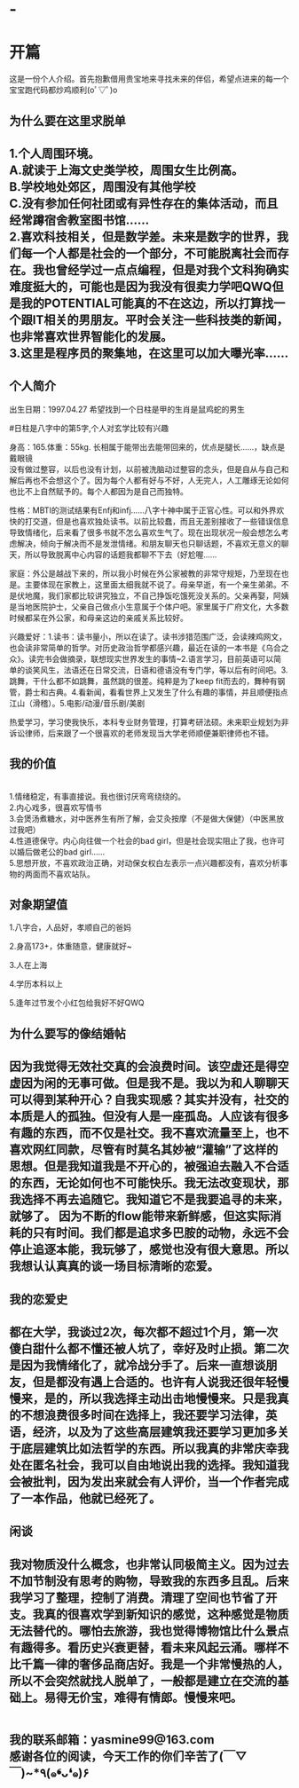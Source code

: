 # -<!DOCTYPE html>
<html>
<head>
<meta charset="utf-8">
</head>
<body>

<h1>开篇</h1>
<p>这是一份个人介绍。首先抱歉借用贵宝地来寻找未来的伴侣，希望点进来的每一个宝宝跑代码都炒鸡顺利(oﾟ▽ﾟ)o  </p>
<h2>为什么要在这里求脱单<h2>
  <p>1.个人周围环境。<br> A.就读于上海文史类学校，周围女生比例高。<br>B.学校地处郊区，周围没有其他学校 <br>C.没有参加任何社团或有异性存在的集体活动，而且经常蹲宿舍教室图书馆……
 <br>2.喜欢科技相关，但是数学差。未来是数字的世界，我们每一个人都是社会的一个部分，不可能脱离社会而存在。我也曾经学过一点点编程，但是对我个文科狗确实难度挺大的，可能也是因为我没有很卖力学吧QWQ但是我的POTENTIAL可能真的不在这边，所以打算找一个跟IT相关的男朋友。平时会关注一些科技类的新闻，也非常喜欢世界智能化的发展。
 <br>3.这里是程序员的聚集地，在这里可以加大曝光率……
 
<h2>个人简介</h2>
<p>出生日期：1997.04.27 希望找到一个日柱是甲的生肖是鼠鸡蛇的男生<p>
  #日柱是八字中的第5字,个人对玄学比较有兴趣
 <p>
  <p>身高：165.体重：55kg. 长相属于能带出去能带回来的，优点是腿长……，缺点是戴眼镜
     <br>没有做过整容，以后也没有计划，以前被洗脑动过整容的念头，但是自从与自己和解后再也不会想这个了。因为每个人都有好与不好，人无完人，人工雕琢无论如何也比不上自然赋予的。每个人都因为是自己而独特。<p>
   <p>性格：MBTI的测试结果有Enfj和infj……八字十神中属于正官心性。可以和外界欢快的打交道，但是也喜欢独处读书。以前比较蠢，而且无差别接收了一些错误信息导致情绪化，后来看了很多书就不怎么喜欢生气了。现在出现状况一般会想怎么考虑解决，倾向于解决而不是发泄情绪。和朋友聊天也只聊话题，不喜欢无意义的聊天，所以导致脱离中心内容的话题我都聊不下去（好尬喔……<p>
   <p>家庭：外公是越战下来的，所以我小时候在外公家被教的非常守规矩，乃至现在也是。主要体现在家教上，这里面太细我就不说了。母亲早逝，有一个亲生弟弟。不是伏地魔，我们家都比较讲究独立，不自己挣饭吃饿死没关系的。父亲再娶，阿姨是当地医院护士，父亲自己做点小生意属于个体户吧。家里属于广府文化，大多数时候都呆在外公家，和母亲这边的亲戚关系比较好。<p>
   <p>兴趣爱好：1.读书：读书量小，所以在读了。读书涉猎范围广泛，会读辣鸡网文，也会读非常简单的哲学。对历史政治哲学都感兴趣，最近在读的一本书是《乌合之众》。读完书会做摘录，联想现实世界发生的事情~2.语言学习，目前英语可以简单的谈笑风生，法语还在日常交流，日语和德语没有专门学，等以后有时间吧。3.跳舞，干什么都不如跳舞，虽然跳的很差。纯粹是为了keep fit而去的，舞种有钢管，爵士和古典。4.看新闻，看看世界上又发生了什么有趣的事情，并且顺便指点江山（滑稽）。5.电影/动漫/音乐剧/美剧<p>
   <p>热爱学习，学习使我快乐，本科专业财务管理，打算考研法硕。未来职业规划为非诉讼律师，后来跟了一个很喜欢的老师发现当大学老师顺便兼职律师也不错。<p>
     <h2>我的价值</h2>
     <br>1.情绪稳定，有事直接说。我也很讨厌弯弯绕绕的。
     <br>2.内心戏多，很喜欢写情书
     <br>3.会煲汤煮糖水，对中医养生有所了解，会艾灸按摩（不是做大保健）（中医黑放过我吧）
     <br>4.性道德保守。内心向往做一个社会的bad girl，但是社会现实阻止了我，也许可以婚后做老公的bad girl……
     <br>5.思想开放，不喜欢政治正确，对动保女权白左表示一点兴趣都没有，喜欢分析事物的两面而不喜欢站队。
     
  <h2>对象期望值</h2> 
  <p>1.八字合，人品好，孝顺自己的爸妈<p>
  <p>2.身高173+，体重随意，健康就好~<p>
  <p>3.人在上海<p>
  <p>4.学历本科以上<p>
  <p>5.逢年过节发个小红包给我好不好QWQ<p>
 <h2>为什么要写的像结婚帖<h2>
   <p>因为我觉得无效社交真的会浪费时间。该空虚还是得空虚因为闲的无事可做。但是我不是。我以为和人聊聊天可以得到某种开心？自我实现感？其实并没有，社交的本质是人的孤独。但没有人是一座孤岛。人应该有很多有趣的东西，而不仅是社交。我不喜欢流量至上，也不喜欢网红同款，尽管有时莫名其妙被“灌输”了这样的思想。但是我知道我是不开心的，被强迫去融入不合适的东西，无论如何也不可能快乐。我无法改变现状，那我选择不再去追随它。我知道它不是我要追寻的未来，就够了。
因为不断的flow能带来新鲜感，但这实际消耗的只有时间。我们都是追求多巴胺的动物，永远不会停止追逐本能，我玩够了，感觉也没有很大意思。所以我想认认真真的谈一场目标清晰的恋爱。 <p>
     <h2>我的恋爱史<h2>
    <p>都在大学，我谈过2次，每次都不超过1个月，第一次傻白甜什么都不懂还被人坑了，幸好及时止损。第二次是因为我情绪化了，就冷战分手了。后来一直想谈朋友，但是都没有遇上合适的。也许有人说我还很年轻慢慢来，是的，所以我选择主动出击地慢慢来。只是我真的不想浪费很多时间在选择上，我还要学习法律，英语，经济，以及为了这些高层建筑我还要学习更加多关于底层建筑比如法哲学的东西。所以我真的非常庆幸我处在匿名社会，我可以自由地说出我的选择。我知道我会被批判，因为发出来就会有人评价，当一个作者完成了一本作品，他就已经死了。 <p>
      <h2>闲谈<h2>
      <p>我对物质没什么概念，也非常认同极简主义。因为过去不加节制没有思考的购物，导致我的东西多且乱。后来我学习了整理，控制了消费。清理了空间也节省了开支。我真的很喜欢学到新知识的感觉，这种感觉是物质无法替代的。哪怕去旅游，我也觉得博物馆比什么景点有趣得多。看历史兴衰更替，看未来风起云涌。哪样不比千篇一律的奢侈品商店好。我是一个非常慢热的人，所以不会突然就找人脱单了，一般都是建立在交流的基础上。易得无价宝，难得有情郎。慢慢来吧。 <p>
        <br>我的联系邮箱：yasmine99@163.com
        <br>感谢各位的阅读，今天工作的你们辛苦了(￣▽￣)~*٩(๑❛ᴗ❛๑)۶
</body>
</html>
